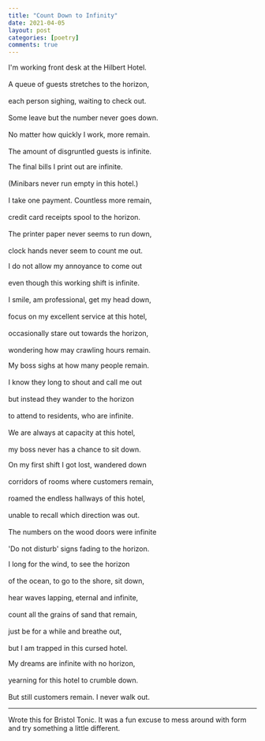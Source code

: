 ```yaml
---
title: "Count Down to Infinity"
date: 2021-04-05
layout: post
categories: [poetry]
comments: true
---
```


I'm working front desk at the Hilbert Hotel.<br>		 		
A queue of guests stretches to the horizon,<br>  	  	 	
each person sighing, waiting to check out.<br>		 	
Some leave but the number never goes down.<br>		  
No matter how quickly I work, more remain.<br> 		 	 	
The amount of disgruntled guests is infinite.<br>	 			

<!--more-->

The final bills I print out are infinite.<br> 	  			
(Minibars never run empty in this hotel.)<br> 		 	
I take one payment. Countless more remain,<br>  	 			
credit card receipts spool to the horizon.<br>	 			
The printer paper never seems to run down,<br> 	 		
clock hands never seem to count me out.<br>			 

I do not allow my annoyance to come out<br> 		 	
even though this working shift is infinite.<br>   			
I smile, am professional, get my head down,<br> 	  			
focus on my excellent service at this hotel,<br>  	  		
occasionally stare out towards the horizon,<br>			 	
wondering how may crawling hours remain.<br>  			 

My boss sighs at how many people remain.<br> 			 
I know they long to shout and call me out	<br>  		 	
but instead they wander to the horizon <br> 				 
to attend to residents, who are infinite.<br>			 
We are always at capacity at this hotel,<br>  	 
my boss never has a chance to sit down.<br> 		 	

On my first shift I got lost, wandered down<br>    			
corridors of rooms where customers remain,<br> 		 		
roamed the endless hallways of this hotel,<br>  		 		
unable to recall which direction was out.<br> 			 
The numbers on the wood doors were infinite<br>	 		
'Do not disturb' signs fading to the horizon.<br>	 			

I long for the wind, to see the horizon<br>			 
of the ocean, to go to the shore, sit down,<br>	 		
hear waves lapping, eternal and infinite,<br>			 
count all the grains of sand that remain,<br>		 
just be for a while and breathe out,<br>				 
but I am trapped in this cursed hotel.<br>			 	

My dreams are infinite with no horizon,<br>		 	
yearning for this hotel to crumble down.<br>	 		
But still customers remain. I never walk out.<br>

---

Wrote this for Bristol Tonic. It was a fun excuse to mess around with form and try something a little different.
